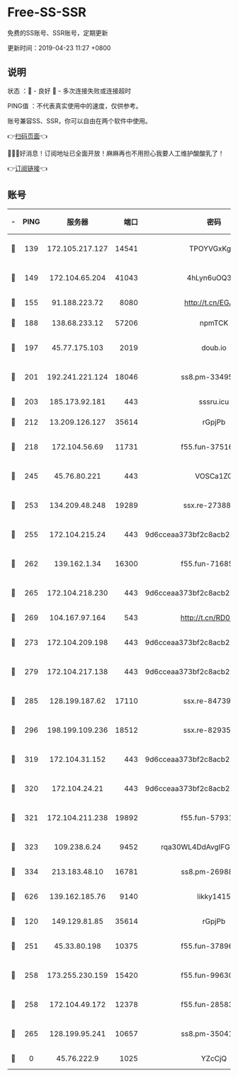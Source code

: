 # Free-SS-SSR

免费的SS账号、SSR账号，定期更新

更新时间：2019-04-23 11:27 +0800

## 说明

状态     ：🙂 - 良好 🙁 - 多次连接失败或连接超时

PING值   ：不代表真实使用中的速度，仅供参考。

账号兼容SS、SSR，你可以自由在两个软件中使用。

👉[扫码页面](https://liesauer.github.io/Free-SS-SSR/)👈

🎉🎉🎉好消息！订阅地址已全面开放！麻麻再也不用担心我要人工维护酸酸乳了！

👉[订阅链接](https://www.liesauer.net/yogurt/subscribe?ACCESS_TOKEN=DAYxR3mMaZAsaqUb)👈

## 账号

|-|PING|服务器|端口|密码|加密方式|区域|
|:----:|:----:|:-----:|-----:|:----:|:----:|:----:|
|🙂|139|172.105.217.127|14541|TPOYVGxKglpi|aes-256-cfb|JP|
|🙂|149|172.104.65.204|41043|4hLyn6uOQ3hU|aes-256-cfb|JP|
|🙂|155|91.188.223.72|8080|http://t.cn/EGJIyrl|rc4-md5|RU|
|🙂|188|138.68.233.12|57206|npmTCK|rc4-md5|US|
|🙂|197|45.77.175.103|2019|doub.io|aes-128-ctr|SG|
|🙂|201|192.241.221.124|18046|ss8.pm-33495332|aes-256-cfb|US|
|🙂|203|185.173.92.181|443|sssru.icu|rc4-md5|RU|
|🙂|212|13.209.126.127|35614|rGpjPb|rc4-md5|KR|
|🙂|218|172.104.56.69|11731|f55.fun-37516800|aes-256-cfb|SG|
|🙂|245|45.76.80.221|443|VOSCa1ZG|aes-256-cfb|DE|
|🙂|253|134.209.48.248|19289|ssx.re-27388997|aes-256-cfb|US|
|🙂|255|172.104.215.24|443|9d6cceaa373bf2c8acb22e60b6a58be6|aes-256-cfb|US|
|🙂|262|139.162.1.34|16300|f55.fun-71685076|aes-256-cfb|SG|
|🙂|265|172.104.218.230|443|9d6cceaa373bf2c8acb22e60b6a58be6|aes-256-cfb|US|
|🙂|269|104.167.97.164|543|http://t.cn/RD0D7sx|rc4-md5|CA|
|🙂|273|172.104.209.198|443|9d6cceaa373bf2c8acb22e60b6a58be6|aes-256-cfb|US|
|🙂|279|172.104.217.138|443|9d6cceaa373bf2c8acb22e60b6a58be6|aes-256-cfb|US|
|🙂|285|128.199.187.62|17110|ssx.re-84739131|aes-256-cfb|SG|
|🙂|296|198.199.109.236|18512|ssx.re-82935450|aes-256-cfb|US|
|🙂|319|172.104.31.152|443|9d6cceaa373bf2c8acb22e60b6a58be6|aes-256-cfb|US|
|🙂|320|172.104.24.21|443|9d6cceaa373bf2c8acb22e60b6a58be6|aes-256-cfb|US|
|🙂|321|172.104.211.238|19892|f55.fun-57931164|aes-256-cfb|US|
|🙂|323|109.238.6.24|9452|rqa30WL4DdAvgIFG6Fs3znzTa|aes-256-cfb|FR|
|🙂|334|213.183.48.10|16781|ss8.pm-26988503|rc4-md5|RU|
|🙂|626|139.162.185.76|9140|likky1415|aes-256-cfb|DE|
|🙂|120|149.129.81.85|35614|rGpjPb|rc4-md5|HK|
|🙂|251|45.33.80.198|10375|f55.fun-37896018|aes-256-cfb|US|
|🙂|258|173.255.230.159|15420|f55.fun-99630859|aes-256-cfb|US|
|🙂|258|172.104.49.172|12378|f55.fun-28583571|aes-256-cfb|SG|
|🙂|265|128.199.95.241|10657|ss8.pm-35041128|aes-256-cfb|SG|
|🙁|0|45.76.222.9|1025|YZcCjQ|rc4-md5|JP|
